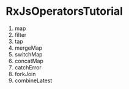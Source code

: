 # RxJsOperatorsTutorial

1) map
2) filter
3) tap
4) mergeMap
5) switchMap
6) concatMap
7) catchError
8) forkJoin
9) combineLatest
